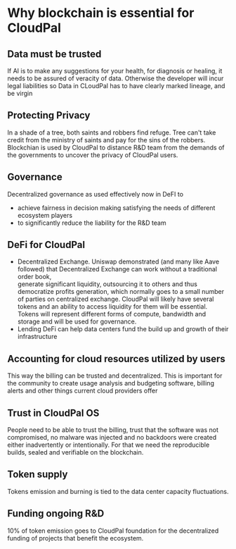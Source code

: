 # Why blockchain is essential for CloudPal

## Data must be trusted
If AI is to make any suggestions for your health, for diagnosis or healing, 
it needs to be assured of veracity of data. Otherwise the developer will incur legal liabilities
so Data in CLoudPal has to have clearly marked lineage, and be virgin

## Protecting Privacy 
In a shade of a tree, both saints and robbers find refuge. 
Tree can't take credit from the ministry of saints and pay for the sins of the robbers.
Blockchian is used by CloudPal to distance R&D team from the demands of the governments 
to uncover the privacy of CloudPal users.

## Governance 
Decentralized governance as used effectively now in DeFI to 
- achieve fairness in decision making satisfying the needs of different ecosystem players
- to significantly reduce the liability for the R&D team

## DeFi for CloudPal
- Decentralized Exchange. 
Uniswap demonstrated (and many like Aave followed) that Decentralized Exchange can work without a traditional order book,  
generate significant liquidity, outsourcing it to others and thus democratize profits generation, 
which normally goes to a small number of parties on centralized exchange.
CloudPal will likely have several tokens and an ability to access liquidity for them will be essential.
Tokens will represent different forms of compute, bandwidth and storage and will be used for governance.
- Lending 
DeFi can help data centers fund the build up and growth of their infrastructure

## Accounting for cloud resources utilized by users
This way the billing can be trusted and decentralized. 
This is important for the community to create usage analysis and budgeting software, billing alerts and other things current cloud providers offer

## Trust in CloudPal OS
People need to be able to trust the billing, trust that the software was not compromised, 
no malware was injected and no backdoors were created either inadvertently or intentionally.
For that we need the reproducible builds, sealed and verifiable on the blockchain.

## Token supply
Tokens emission and burning is tied to the data center capacity fluctuations. 

## Funding ongoing R&D
10% of token emission goes to CloudPal foundation for the decentralized funding of projects that benefit the ecosystem.
